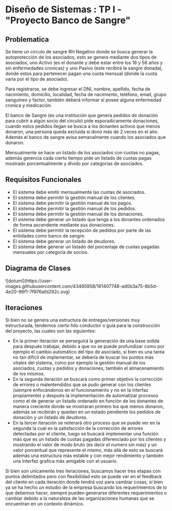 <h1 style = "font-weight : bold"> Diseño de Sistemas : TP I - "Proyecto Banco de Sangre" </h1>

<h2>Problematica</h2>
<p>Se tiene un circulo de sangre RH Negativo donde se busca generar la autoprotección de los asociados, esto se genera mediante dos tipos de asociados, uno Activo (es el donante y debe estar entre los 18 y 56 años y sin enfermedades cronicas) y uno Pasivo (este recibirá la sangre donada), donde estos para pertenecer pagan una cuota mensual (donde la cuota varia por el tipo de asociado).

Para registrarse, se debe ingresar el DNI, nombre, apellido, fecha de nacimiento, domicilio, localidad, fecha de nacimiento, teléfono, email, grupo sanguíneo y factor, también deberá informar si posee alguna enfermedad cronica y medicación.

El banco de Sangre (es una institución que genera pedidos de donación para cubrir a algún socio del circulo) pide esporadicamente donaciones, cuando estos pedidos llegan se busca a los donantes activos que menos donaron, una persona queda excluida sí donó más de 2 veces en el año. Además el banco de sangre avisa semanalmente cuando los asociados que donaron.

Mensualmente se hace un listado de los asociados con cuotas no pagas, además gerencia cada cierto tiempo pide un listado de cuotas pagas mostrado porcentualmente y divido por categorias de asociados.
</p>

<h2>Requisitos Funcionales</h2>
  <ul>
    <li>El sistema debe emitir mensualmente las cuotas de asociados.</li>
    <li>El sistema debe permitir la gestión manual de los clientes.</li>
    <li>El sistema debe permitir la gestión manual de los pagos.</li>
    <li>El sistema debe permitir la gestión manual de los pedidos.</li>
    <li>El sistema debe permitir la gestión manual de los donaciones.</li>
    <li>El sistema debe generar un listado que tenga a los donantes ordenados de forma ascendente mediante sus donaciones.</li>
    <li>El sistema debe permitir la recepción de pedidos por parte de las entidades como banco de sangre. </li>
    <li>El sistema debe generar un listado de deudores. </li>
    <li>El sistema debe generar un listado del porcentaje de cuotas pagadas mensuales por categoría de socios.</li>  
</ul>

<h2>Diagrama de Clases</h2>
![dotuml](https://user-images.githubusercontent.com/43465958/161407748-ad0b3a75-8b5d-4e20-96f1-7f976afd292c.svg)

<h2>Iteraciones</h2>
<p>Sí bien no se genera una estructura de entregas/versiones muy estructurada, tendemos cierto hilo conductor o guía para la construcción del proyecto, las cuales son las siguientes:</p>

<ul>
	<li>En la primer iteración se perseguirá la generación de una base solida para después trabajar, debido a que no se puede profundizar como por ejemplo el cambio automático del tipo de asociado, sí bien es una tarea no tan difícil de implementar, se debería de buscar los puntos más vitales del sistema,  como por ejemplo la gestión manual de los asociados, cuotas y pedidos y donaciones, también el almacenamiento de los mismos.</li>
	<li>En la segunda iteración se buscará como primer objetivo la corrección de errores o malentendidos que se pudo generar con los clientes (siempre enfocándonos en el funcionamiento y no en la interfaz propiamente) y después la implementación de automatizar procesos como el de generar un listado ordenado en función de los donantes de manera creciente donde se mostraran primero los que menos donaron, además se recibirán y quedan en un estado pendiente los pedidos de donación y un listado de deudores.</li>
	<li>En la tercer iteración se reiterará otro proceso que se puede ver en la segunda la cual es la satisfacción de la corrección de errores detectadas por el cliente, luego se buscará implementar una función más que es un listado de cuotas pagadas diferenciado por los clientes y mostrando el valor de modo bruto (es decir el numero sin más) y un valor porcentual que represente el mismo, más allá de esto se buscará además una estructura más estable y con mejor rendimiento y también una Interfaz grafica más amigable con el usuario.</li>	
</ul>

<p> Sí bien son unicamente tres iteraciones, buscamos hacer tres etapas con puntos delimitados pero con flexibilidad esto se puede ver en el feedback del cliente en cada iteración donde tendrá voz para cambiar cosas, sí bien ya se ha hecho un estudio de la empresa buscando los requerimientos de lo que debemos hacer, siempre pueden generarse diferentes requerimientos o cambiar debido a la naturaleza de las organizaciones humanas que se encuentran en un contexto dinámico.</p>
